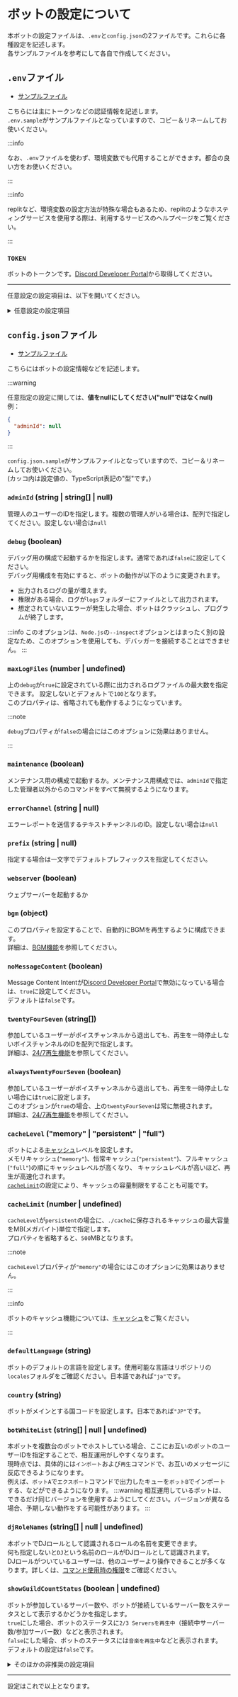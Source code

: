 # ボットの設定について  
本ボットの設定ファイルは、`.env`と`config.json`の2ファイルです。これらに各種設定を記述します。  
各サンプルファイルを参考にして各自で作成してください。

## `.env`ファイル
- [サンプルファイル](https://github.com/mtripg6666tdr/Discord-SimpleMusicBot/blob/master/.env.sample)

こちらには主にトークンなどの認証情報を記述します。  
`.env.sample`がサンプルファイルとなっていますので、コピー＆リネームしてお使いください。  

:::info

なお、`.env`ファイルを使わず、環境変数でも代用することができます。都合の良い方をお使いください。

:::

:::info

replitなど、環境変数の設定方法が特殊な場合もあるため、replitのようなホスティングサービスを使用する際は、利用するサービスのヘルプページをご覧ください。

:::

### `TOKEN`  
  ボットのトークンです。[Discord Developer Portal](https://discord.com/developers/applications)から取得してください。

---
任意設定の設定項目は、以下を開いてください。

<details>
<summary>任意設定の設定項目</summary>

### `CSE_KEY`  
  歌詞検索に使用する[Google Custom Search](https://developers.google.com/custom-search/v1/introduction?hl=ja)のkeyです。(任意指定)

### `DB_URL`  
  「キューやループの有効無効等のデータのバックアップ」に使用するデータベースサーバーのURLです。(任意指定)  
  サーバーの仕様等については[バックアップ](../backup/overview.md)を参照してください。

### `DB_TOKEN`
  「キューやループの有効無効等のデータのバックアップ」に使用するデータベースサーバーのトークンです。(任意指定)  
  サーバーの仕様等については[バックアップ](../backup/overview.md)を参照してください。

### `PORT`
  `config.json`で`webserver`を`true`にした場合に作成されるWebサーバーのポートを指定できます。(任意指定)  
  **複数のボットを同時稼働しており、それぞれでWebサーバーが有効になっている場合、それぞれのボットで違う値を設定する必要があります。**  
  デフォルトでは`8081`が使用されます。

### `LOG_TRANSFER_PORT`
  内部的に、ロガーで使用されるTCPポートの番号を指定します。(任意指定)  
  **複数のボットを同時稼働する際には、それぞれのボットで違う値を設定する必要があります。**  
  デフォルトでは`5003`が使用されます。

### `PO_TOKEN`
  YouTubeの再生に使われるセッション情報を設定します。
### `VISITOR_DATA`
  YouTubeの再生に使われるセッション情報を設定します。

:::info

`PO_TOKEN`と`VISITOR_DATA`の取得方法は、[こちらのガイド（英語）](https://github.com/yt-dlp/yt-dlp/wiki/PO-Token-Guide#no-account)を参照してください。  
代わりに、後述する`TSG_URL`オプションを使用することもできます。

:::

### `TSG_URL`
  YouTubeの再生に使われるセッション情報を取得できるサーバーのURLを設定します。

:::info
  [このプロジェクト](https://github.com/iv-org/youtube-trusted-session-generator)のサーバーを想定した設定です。

  このURLに対してHTTP GETリクエストをした際に、以下の形式でセッション情報が返却されるようなサーバーのURLであれば、なんでも指定することが可能です。
```ts
{
  visitor_data: string,
  potoken: string,
}
```

  Docker Compose でボットを設定されている場合、 `compose.yml`にサービスを追加することで簡単にサーバーを設定できます。
  編集の際には、インデントに注意してください。

```yml title="compose.yml"
  # bot や mongo の並びに、 ytsg を追加してください。
  ytsg:
    image: quay.io/invidious/youtube-trusted-session-generator:webserver
    retart: always
    ports:
      - 8080:8080

  # bot の environments に、以下の行を追加してください。
      - TSG_URL=http://ytsg:8080/token

  # bot の depends_on に、以下の行を追加してください。
      - ytsg
```

:::

</details>

## `config.json`ファイル
- [サンプルファイル](https://github.com/mtripg6666tdr/Discord-SimpleMusicBot/blob/master/config.json.sample)

こちらにはボットの設定情報などを記述します。  

:::warning

任意指定の設定に関しては、**値をnullにしてください("null"ではなくnull)**  
例：

```json title="config.json"
{
  "adminId": null
}
```

:::

`config.json.sample`がサンプルファイルとなっていますので、コピー＆リネームしてお使いください。  
(カッコ内は設定値の、TypeScript表記の"型"です。)

### `adminId` (string | string[] | null)  
  管理人のユーザーのIDを指定します。複数の管理人がいる場合は、配列で指定してください。設定しない場合は`null`
### `debug` (boolean)  
  デバッグ用の構成で起動するかを指定します。通常であれば`false`に設定してください。  
  デバッグ用構成を有効にすると、ボットの動作が以下のように変更されます。
  - 出力されるログの量が増えます。
  - 権限がある場合、ログが`logs`フォルダーにファイルとして出力されます。
  - 想定されていないエラーが発生した場合、ボットはクラッシュし、プログラムが終了します。

:::info
このオプションは、`Node.js`の`--inspect`オプションとはまったく別の設定なため、このオプションを使用しても、デバッガーを接続することはできません。
:::

### `maxLogFiles` (number | undefined)
  上の`debug`が`true`に設定されている際に出力されるログファイルの最大数を指定できます。
  設定しないとデフォルトで`100`となります。  
  このプロパティは、省略されても動作するようになっています。

:::note

`debug`プロパティが`false`の場合にはこのオプションに効果はありません。

:::

### `maintenance` (boolean)  
  メンテナンス用の構成で起動するか。メンテナンス用構成では、`adminId`で指定した管理者以外からのコマンドをすべて無視するようになります。

### `errorChannel` (string | null)  
  エラーレポートを送信するテキストチャンネルのID。設定しない場合は`null`

### `prefix` (string | null)  
  指定する場合は一文字でデフォルトプレフィックスを指定してください。  

### `webserver` (boolean)  
  ウェブサーバーを起動するか  

### `bgm` (object)  
  このプロパティを設定することで、自動的にBGMを再生するように構成できます。  
  詳細は、[BGM機能](../feature/bgm)を参照してください。

### `noMessageContent` (boolean)
  Message Content Intentが[Discord Developer Portal](https://discord.com/developers/applications)で無効になっている場合は、`true`に設定してください。  
  デフォルトは`false`です。  

### `twentyFourSeven` (string[])
  参加しているユーザーがボイスチャンネルから退出しても、再生を一時停止しないボイスチャンネルのIDを配列で指定します。  
  詳細は、[24/7再生機能](../feature/4-247.md)を参照してください。  

### `alwaysTwentyFourSeven` (boolean)
  参加しているユーザーがボイスチャンネルから退出しても、再生を一時停止しない場合には`true`に設定します。  
  このオプションが`true`の場合、上の`twentyFourSeven`は常に無視されます。  
  詳細は、[24/7再生機能](../feature/4-247.md)を参照してください。  

### `cacheLevel` ("memory" | "persistent" | "full")
  ボットによる[キャッシュ](../feature/5-cache.md)レベルを設定します。  
  メモリキャッシュ(`"memory"`)、恒常キャッシュ(`"persistent"`)、フルキャッシュ(`"full"`)の順にキャッシュレベルが高くなり、
  キャッシュレベルが高いほど、再生が高速化されます。  
  [`cacheLimit`](#cachelimit-number--undefined)の設定により、キャッシュの容量制限をすることも可能です。

### `cacheLimit` (number | undefined)
  `cacheLevel`が`persistent`の場合に、`./cache`に保存されるキャッシュの最大容量をMB(メガバイト)単位で指定します。  
  プロパティを省略すると、`500`MBとなります。

:::note

`cacheLevel`プロパティが`"memory"`の場合にはこのオプションに効果はありません。

:::

:::info

ボットのキャッシュ機能については、[キャッシュ](../feature/5-cache.md)をご覧ください。

:::

### `defaultLanguage` (string)
  ボットのデフォルトの言語を設定します。使用可能な言語はリポジトリの`locales`フォルダをご確認ください。日本語であれば`"ja"`です。

### `country` (string)
  ボットがメインとする国コードを設定します。日本であれば`"JP"`です。

### `botWhiteList` (string[] | null | undefined)
  本ボットを複数台のボットでホストしている場合、ここにお互いのボットのユーザーIDを指定することで、相互運用がしやすくなります。  
  現時点では、具体的には`インポート`および`再生`コマンドで、お互いのメッセージに反応できるようになります。  
  例えば、`ボットA`で`エクスポート`コマンドで出力したキューを`ボットB`でインポートする、などができるようになります。
  :::warning
  相互運用しているボットは、できるだけ同じバージョンを使用するようにしてください。バージョンが異なる場合、予期しない動作をする可能性があります。
  :::

### `djRoleNames` (string[] | null | undefined)
  本ボットでDJロールとして認識されるロールの名前を変更できます。  
  何も指定しないと`DJ`という名前のロールがDJロールとして認識されます。  
  DJロールがついているユーザーは、他のユーザーより操作できることが多くなります。詳しくは、[コマンド使用時の権限](../command-permissions.md)をご確認ください。

### `showGuildCountStatus` (boolean | undefined)
  ボットが参加しているサーバー数や、ボットが接続しているサーバー数をステータスとして表示するかどうかを指定します。  
  `true`にした場合、ボットのステータスに`2/3 Serversを再生中`（接続中サーバー数/参加サーバー数）などと表示されます。  
  `false`にした場合、ボットのステータスには`音楽を再生中`などと表示されます。  
  デフォルトの設定は`false`です。

<details>
<summary>そのほかの非推奨の設定項目</summary>

:::danger
これらの設定は現在非推奨です。将来のリリースで完全に削除される可能性があります。
:::

### `proxy` (string|null)  
(v4.1から非推奨)
  プロキシを使用する場合はそのURL。設定しない場合は`null`

:::note
一部の音楽ソースの取得に使用されます。
:::

</details>


---

設定はこれで以上となります。
